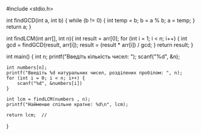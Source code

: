 #include <stdio.h>

int findGCD(int a, int b) {
    while (b != 0)  {
        int temp = b;
        b = a % b;
        a = temp;
   }
    return a;
}

int findLCM(int arr[], int n){
    int result = arr[0];
    for (int i = 1; i < n; i++) {
        int gcd = findGCD(result, arr[i]);
        result = (result * arr[i]) / gcd;
    }
    return result;
}

int main() {
    int n;
    printf("Введіть кількість чисел: ");
    scanf("%d", &n);

    int numbers[n];
    printf("Введіть %d натуральних чисел, розділених пробілом: ", n);
    for (int i = 0; i < n; i++) {
        scanf("%d", &numbers[i])
    }

    int lcm = findLCM(numbers , n);
    printf("Найменше спільне кратне: %d\n", lcm);

    return lcm;  // 
}

